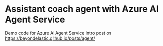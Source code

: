 # Assistant coach agent with Azure AI Agent Service

Demo code for Azure AI Agent Service intro post on https://beyondelastic.github.io/posts/agent/
